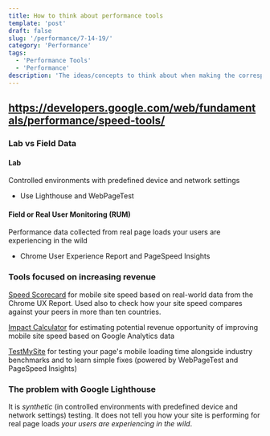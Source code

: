 ```yaml
---
title: How to think about performance tools
template: 'post'
draft: false
slug: '/performance/7-14-19/'
category: 'Performance'
tags:
  - 'Performance Tools'
  - 'Performance'
description: 'The ideas/concepts to think about when making the corresponding decision.'
---
```


## https://developers.google.com/web/fundamentals/performance/speed-tools/

### Lab vs Field Data

#### Lab

Controlled environments with predefined device and network settings

- Use Lighthouse and WebPageTest

#### Field or Real User Monitoring (RUM)

Performance data collected from real page loads your users are experiencing in the wild

- Chrome User Experience Report and PageSpeed Insights

### Tools focused on increasing revenue

[Speed Scorecard](https://www.thinkwithgoogle.com/feature/mobile/) for mobile site speed based on real-world data from the Chrome UX Report. Used also to check how your site speed compares against your peers in more than ten countries.

[Impact Calculator](https://www.thinkwithgoogle.com/feature/testmysite) for estimating potential revenue opportunity of improving mobile site speed based on Google Analytics data

[TestMySite](https://www.thinkwithgoogle.com/feature/testmysite) for testing your page's mobile loading time alongside industry benchmarks and to learn simple fixes (powered by WebPageTest and PageSpeed Insights)

### The problem with Google Lighthouse

It is _synthetic_ (in controlled environments with predefined device and network settings) testing. It does not tell you how your site is performing for real page loads _your users are experiencing in the wild_.
